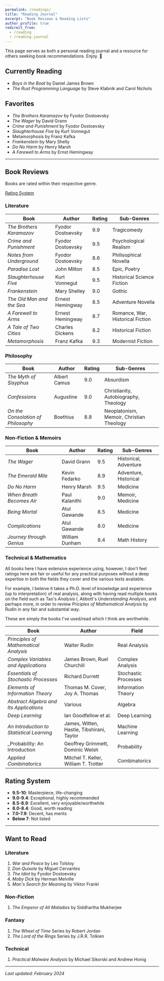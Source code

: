 ```yaml
---
permalink: /readings/
title: "Reading Journal"
excerpt: "Book Reviews & Reading Lists"
author_profile: true
redirect_from: 
  - /reading
  - /reading-journal
---
```


This page serves as both a personal reading journal and a resource for others seeking book recommendations. Enjoy. :book:

## Currently Reading

- _Boys in the Boat_ by Daniel James Brown
- _The Rust Programming Language_ by Steve Klabnik and Carol Nichols

## Favorites

- _The Brothers Karamazov_ by Fyodor Dostoevsky
- _The Wager_ by David Grann
- _Crime and Punishment_ by Fyodor Dostoevsky
- _Slaughterhouse Five_ by Kurt Vonnegut
- Metamorphosis by Franz Kafka
- _Frankenstein_ by Mary Shelly
- _Do No Harm_ by Henry Marsh
- _A Farewell to Arms_ by Ernst Hemingway

---

## Book Reviews

Books are rated within their respective genre.

[Rating System](#rating-system)

### Literature

| Book | Author | Rating | Sub-Genres |
|------|---------|---------|--------|
| _The Brothers Karamazov_ | Fyodor Dostoevsky | 9.9 | Tragicomedy |
| _Crime and Punishment_ | Fyodor Dostoevsky | 9.5 | Psychological Realism |
| _Notes from Underground_ | Fyodor Dostoevsky | 8.6 | Philisophical Novella |
| _Paradise Lost_ | John Milton | 8.5 | Epic, Poetry |
| _Slaughterhouse Five_ | Kurt Vonnegut | 9.5 | Historical Science Fiction |
| _Frankenstein_ | Mary Shelley | 9.0 | Gothic |
| _The Old Man and the Sea_ | Ernest Hemingway | 8.5 | Adventure Novella |
| _A Farewell to Arms_ | Ernest Hemingway | 8.7 | Romance, War, Historical Fiction |
| _A Tale of Two Cities_ | Charles Dickens | 8.2 | Historical Fiction |
| _Metamorphosis_ | Franz Kafka | 9.3 | Modernist Fiction |

### Philosophy

| Book | Author | Rating | Sub-Genres |
|------|---------|------|---------|
| _The Myth of Sisyphus_ | Albert Camus | 9.0 | Absurdism |
| _Confessions_ | Augustine | 9.0 | Christianity, Autobiography, Theology |
| _On the Consolation of Philosophy_ | Boethius | 8.8 | Neoplatonism, Memoir, Christian Theology |

### Non-Fiction & Memoirs

| Book | Author | Rating | Sub-Genres |
|------|---------|---------|--------|
| _The Wager_ | David Grann | 9.5 | Historical, Adventure |
| _The Emerald Mile_ | Kevin Fedarko | 8.9 | Adventure, Historical |
| _Do No Harm_ | Henry Marsh | 9.5 | Medicine |
| _When Breath Becomes Air_ | Paul Kalanithi | 9.0 | Memoir, Medicine |
| _Being Mortal_ | Atul Gawande | 8.5 | Medicine |
| _Complications_ | Atul Gawande | 8.0 | Medicine |
| _Journey through Genius_ | William Dunham | 8.4 | Math History |

### Technical & Mathematics

All books here I have extensive experience using, however, I don't feel ratings here are fair or useful for any practical purposes without a deep expertise in both the fields they cover and the various texts available. 

For example, I beleive it takes a Ph.D. level of knowledge and experience (up to interpretation) of real analysis, along with having read multiple books on the field such as Tao's _Analysis I_, Abbott's _Understanding Analysis_, and perhaps more, in order to review _Priciples of Mathematical Analysis_ by Rudin in any fair and substantial way.

These are simply the books I've used/read which I think are worthwhile.

| Book | Author | Field |
|------|---------|---------|
| _Principles of Mathematical Analysis_ | Walter Rudin | Real Analysis |
| _Complex Variables and Applications_ | James Brown, Ruel Churchill | Complex Analysis |
| _Essentials of Stochastic Processes_ | Richard Durrett | Stochastic Processes |
| _Elements of Information Theory_ | Thomas M. Cover, Joy A. Thomas | Information Theory |
| _Abstract Algebra and Its Applications_ | Various | Algebra |
| _Deep Learning_ | Ian Goodfellow et al. | Deep Learning |
| _An Introduction to Statistical Learning_ | James, Witten, Hastie, Tibshirani, Taylor | Machine Learning |
| _Probability: An Introduction | Geoffrey Grimmett, Dominic Welsh | Probability |
| _Applied Combinatorics_ | Mitchel T. Keller, William T. Trotter | Combinatorics |

## Rating System

- **9.5-10**: Masterpiece, life-changing
- **9.0-9.4**: Exceptional, highly recommended
- **8.5-8.9**: Excellent, very enjoyable/worthwhile
- **8.0-8.4**: Good, worth reading
- **7.0-7.9**: Decent, has merits
- **Below 7**: Not listed

---

## Want to Read

### Literature

1. _War and Peace_ by Leo Tolstoy
2. _Don Quixote_ by Miguel Cervantes
3. _The Idiot_ by Fyodor Dostoevsky
4. _Moby Dick_ by Herman Melville
5. _Man's Search for Meaning_ by Viktor Frankl

### Non-Fiction

1. _The Emperor of All Maladies_ by Siddhartha Mukherjee

### Fantasy

1. _The Wheel of Time_ Series by Robert Jordan
2. _The Lord of the Rings_ Series by J.R.R. Tolkien

### Technical

1. _Practical Malware Analysis_ by Michael Sikorski and Andrew Honig

---

_Last updated: February 2024_


